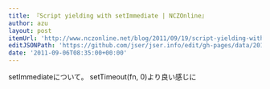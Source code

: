 ```yaml
---
title: 『Script yielding with setImmediate | NCZOnline』
author: azu
layout: post
itemUrl: 'http://www.nczonline.net/blog/2011/09/19/script-yielding-with-setimmediate/'
editJSONPath: 'https://github.com/jser/jser.info/edit/gh-pages/data/2011/09/index.json'
date: '2011-09-06T08:35:00+00:00'
---
```

setImmediateについて。
setTimeout(fn, 0)より良い感じに
